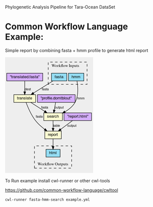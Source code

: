 Phylogenetic Analysis Pipeline for Tara-Ocean DataSet

# Common Workflow Language Example:
Simple report by combining fasta + hmm profile to generate html report

![alt Workflow](https://raw.githubusercontent.com/agonopol/cwl-examples/master/data/fasta-hmm-search.png)

To Run example install cwl-runner or other cwl-tools

https://github.com/common-workflow-language/cwltool


```bash
cwl-runner fasta-hmm-search example.yml
```
